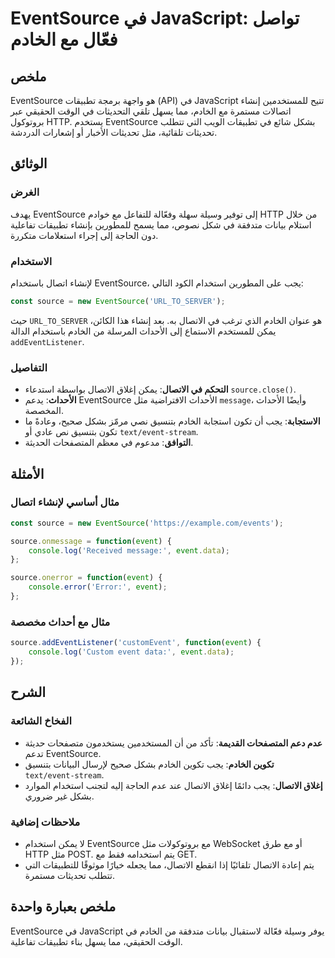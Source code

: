 <!--
Meta Description: # EventSource في JavaScript: تواصل فعّال مع الخادم ## ملخص EventSource هو واجهة برمجة تطبيقات (API) في JavaScript تتيح للمستخدمين إنشاء اتصالات مستمرة...
Meta Keywords: eventsource, event, الخادم, الاتصال, javascript
-->

# EventSource في JavaScript: تواصل فعّال مع الخادم

## ملخص
EventSource هو واجهة برمجة تطبيقات (API) في JavaScript تتيح للمستخدمين إنشاء اتصالات مستمرة مع الخادم، مما يسهل تلقي التحديثات في الوقت الحقيقي عبر بروتوكول HTTP. يستخدم EventSource بشكل شائع في تطبيقات الويب التي تتطلب تحديثات تلقائية، مثل تحديثات الأخبار أو إشعارات الدردشة.

## الوثائق
### الغرض
يهدف EventSource إلى توفير وسيلة سهلة وفعّالة للتفاعل مع خوادم HTTP من خلال استلام بيانات متدفقة في شكل نصوص، مما يسمح للمطورين بإنشاء تطبيقات تفاعلية دون الحاجة إلى إجراء استعلامات متكررة.

### الاستخدام
لإنشاء اتصال باستخدام EventSource، يجب على المطورين استخدام الكود التالي:

```javascript
const source = new EventSource('URL_TO_SERVER');
```

حيث `URL_TO_SERVER` هو عنوان الخادم الذي ترغب في الاتصال به. بعد إنشاء هذا الكائن، يمكن للمستخدم الاستماع إلى الأحداث المرسلة من الخادم باستخدام الدالة `addEventListener`.

### التفاصيل
- **التحكم في الاتصال**: يمكن إغلاق الاتصال بواسطة استدعاء `source.close()`.
- **الأحداث**: يدعم EventSource الأحداث الافتراضية مثل `message`، وأيضًا الأحداث المخصصة.
- **الاستجابة**: يجب أن تكون استجابة الخادم بتنسيق نصي مرمّز بشكل صحيح، وعادةً ما تكون بتنسيق نص عادي أو `text/event-stream`.
- **التوافق**: مدعوم في معظم المتصفحات الحديثة.

## الأمثلة
### مثال أساسي لإنشاء اتصال
```javascript
const source = new EventSource('https://example.com/events');

source.onmessage = function(event) {
    console.log('Received message:', event.data);
};

source.onerror = function(event) {
    console.error('Error:', event);
};
```

### مثال مع أحداث مخصصة
```javascript
source.addEventListener('customEvent', function(event) {
    console.log('Custom event data:', event.data);
});
```

## الشرح
### الفخاخ الشائعة
- **عدم دعم المتصفحات القديمة**: تأكد من أن المستخدمين يستخدمون متصفحات حديثة تدعم EventSource.
- **تكوين الخادم**: يجب تكوين الخادم بشكل صحيح لإرسال البيانات بتنسيق `text/event-stream`.
- **إغلاق الاتصال**: يجب دائمًا إغلاق الاتصال عند عدم الحاجة إليه لتجنب استخدام الموارد بشكل غير ضروري.

### ملاحظات إضافية
- لا يمكن استخدام EventSource مع بروتوكولات مثل WebSocket أو مع طرق HTTP مثل POST. يتم استخدامه فقط مع GET.
- يتم إعادة الاتصال تلقائيًا إذا انقطع الاتصال، مما يجعله خيارًا موثوقًا للتطبيقات التي تتطلب تحديثات مستمرة.

## ملخص بعبارة واحدة
EventSource في JavaScript يوفر وسيلة فعّالة لاستقبال بيانات متدفقة من الخادم في الوقت الحقيقي، مما يسهل بناء تطبيقات تفاعلية.